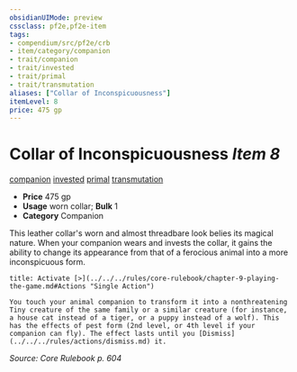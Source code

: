 ```yaml
---
obsidianUIMode: preview
cssclass: pf2e,pf2e-item
tags:
- compendium/src/pf2e/crb
- item/category/companion
- trait/companion
- trait/invested
- trait/primal
- trait/transmutation
aliases: ["Collar of Inconspicuousness"]
itemLevel: 8
price: 475 gp
---
```

# Collar of Inconspicuousness *Item 8*  
[companion](../../../rules/traits/companion.md)  [invested](../../../rules/traits/invested.md)  [primal](../../../rules/traits/primal.md)  [transmutation](../../../rules/traits/transmutation.md)  

- **Price** 475 gp
- **Usage** worn collar; **Bulk** 1
- **Category** Companion

This leather collar's worn and almost threadbare look belies its magical nature. When your companion wears and invests the collar, it gains the ability to change its appearance from that of a ferocious animal into a more inconspicuous form.

```ad-embed-ability
title: Activate [>](../../../rules/core-rulebook/chapter-9-playing-the-game.md#Actions "Single Action")

You touch your animal companion to transform it into a nonthreatening Tiny creature of the same family or a similar creature (for instance, a house cat instead of a tiger, or a puppy instead of a wolf). This has the effects of pest form (2nd level, or 4th level if your companion can fly). The effect lasts until you [Dismiss](../../../rules/actions/dismiss.md) it.
```

*Source: Core Rulebook p. 604*
